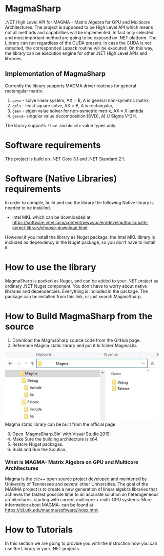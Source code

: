 # MagmaSharp
.NET High Level API for MAGMA - Matrix Algebra for GPU and Multicore Architectures.
The project is supposed to be High Level API which means not all methods and capabilities will be implemented. In fact only selected and most important method are going to be exposed on .NET platform. The Library can run regardless of the CUDA present. In case the CUDA is not detected, the corresponded Lapack routine will be executed. On this way, the library can be execution engine for other .NET High Level APIs and libraries.

## Implementation of MagmaSharp
Currently the library supports MAGMA driver routines for general rectangular matrix:

1. ```gesv``` - solve linear system, AX = B, A is general non-symetric matrix,
2. ```gels``` - least square solve, AX = B, A is rectangular,
3. ```geev``` - eigen value solver for non-symetric matrix, AX = X lambda
4. ```gesvd```- singular value decomposition (SVD), A) U SIgma V^2H.

The library supports `float` and `double` value types only.

# Software requirements

The project is build on .NET Core 3.1 and .NET Standard 2.1. 

# Software (Native Libraries) requirements
In order to compile, build and use the library the following Native library is needed to be installed. 

- Intel MKL which can be downloaded at https://software.intel.com/content/www/us/en/develop/tools/math-kernel-library/choose-download.html

However,if you install the library as Nuget package,  the Intel MKL library is included as dependency in the Nuget package, so you don't have to install it. 

# How to use the library
 MagmaSharp is packed as Nuget, and can be added to your .NET project as ordinary .NET Nuget component. You don't have to worry about native libraries and dependencies. Everything is included in the package.
The package can be installed from this link, or just search MagmaSharp.

# How to Build MagmaSharp from the source

1. Download the MagmaSharp source code from the GitHub page. 
2. Reference Magma static library and put it to folder MagmaLib.

![Magma runtime location](img/magma_lib_location.jpg)
Magma static library can be built from the official page.

3. Open 'MagmaSharp.Sln' with Visual Studio 2019.
4. Make Sure the building architecture is x64.
5. Restore Nuget packages.
5. Build and Run the Solution.,

### What is MAGMA- Matrix Algebra on GPU and Multicore Architectures
Magma is the c/c++ open source project developed and maintened by University of Tennessee and several other Universities. The goal of the MAGMA project is to create a new generation of linear algebra libraries that achieves the fastest possible time to an accurate solution on heterogeneous architectures, starting with current multicore + multi-GPU systems.
More information about MAGMA- can be found at https://icl.utk.edu/magma/software/index.html.


# How to Tutorials 

In this section we are going to provide you with the instruction how you can use the Library in your .NET projects.


